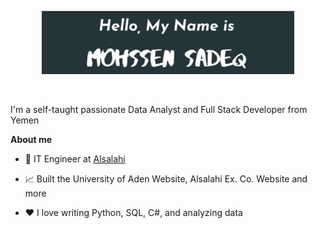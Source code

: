 <p align="center"><a href="https://mohssensadeq.github.io"><img width="80%" alt="Hello, I'm Mohssen. I do open source!" src="./Sadeq.png" /></a></p>

<br />

I'm a self-taught passionate Data Analyst and Full Stack Developer from Yemen

**About me**

- 💼 IT Engineer at [Alsalahi](http://alsalahiexco.net/)

- 📈 Built the University of Aden Website, Alsalahi Ex. Co. Website and more

- ❤️ I love writing Python, SQL, C#, and analyzing data
